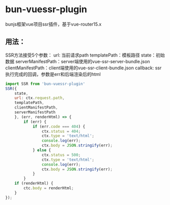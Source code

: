# bun-vuessr-plugin
bunjs框架vue项目ssr插件，基于vue-router15.x

## 用法：
SSR方法接受5个参数：
url: 当前请求path
templatePath：模板路径
state：初始数据
serverManifestPath：server端使用的vue-ssr-server-bundle.json
clientManifestPath：client端使用的vue-ssr-client-bundle.json
callback: ssr执行完成的回调，参数是err和后端渲染后的html

```javascript
import SSR from 'bun-vuessr-plugin'
SSR({
	state,
    url: ctx.request.path,
    templatePath,
    clientManifestPath,
    serverManifestPath
    }, (err, renderHtml) => {
    	if (err) {
            if (err.code === 404) {
                ctx.status = 404;
                ctx.type = 'text/html';
                console.log(err);
                ctx.body = JSON.stringify(err);
            } else {
                ctx.status = 500;
                ctx.type = 'text/html';
                console.log(err);
                ctx.body = JSON.stringify(err);
            }
        }
	if (renderHtml) {
	    ctc.body = renderHtml;      
	}
});
```
